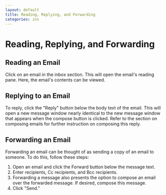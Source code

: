 ```yaml
---
layout: default
title: Reading, Replying, and Forwarding
categories: ins
---
```

# Reading, Replying, and Forwarding

## Reading an Email

Click on an email in the inbox section. This will open the email's reading pane.  Here, the email's contents can be viewed.

## Replying to an Email

To reply, click the "Reply" button below the body text of the email. This will open a new message window nearly identical to the new message window that appears when the compose button is clicked.  Refer to the section on composing emails for further instruction on composing this reply.

## Forwarding an Email

Forwarding an email can be thought of as sending a copy of an email to someone.  To do this, follow these steps:
1. Open an email and click the Forward button below the message text.  
2. Enter recipients, Cc recipients, and Bcc recipients.  
3. Forwarding a message also presents the option to compose an email over the forwarded message.  If desired, compose this message.
4. Click "Send."
